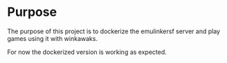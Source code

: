 # Purpose
The purpose of this project is to dockerize the emulinkersf server and play games using it with winkawaks.

For now the dockerized version is working as expected.